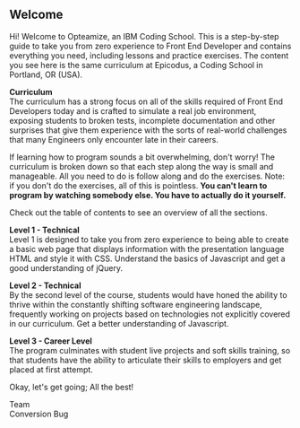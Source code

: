 ## Welcome

Hi! Welcome to Opteamize, an IBM Coding School. This is a step-by-step guide to take you from zero experience to Front End Developer and contains everything you need, including lessons and practice exercises. The content you see here is the same curriculum at Epicodus, a Coding School in Portland, OR (USA).

**Curriculum**  
The curriculum has a strong focus on all of the skills required of Front End Developers today and is crafted to simulate a real job environment, exposing students to broken tests, incomplete documentation and other surprises that give them experience with the sorts of real-world challenges that many Engineers only encounter late in their careers.

If learning how to program sounds a bit overwhelming, don't worry! The curriculum is broken down so that each step along the way is small and manageable. All you need to do is follow along and do the exercises. Note: if you don't do the exercises, all of this is pointless. **You can't learn to program by watching somebody else. You have to actually do it yourself.**

Check out the table of contents to see an overview of all the sections.

**Level 1 - Technical**  
Level 1 is designed to take you from zero experience to being able to create a basic web page that displays information with the presentation language HTML and style it with CSS. Understand the basics of Javascript and get a good understanding of jQuery.

**Level 2 - Technical**    
By the second level of the course, students would have honed the ability to thrive within the constantly shifting software engineering landscape, frequently working on projects based on technologies not explicitly covered in our curriculum. Get a better understanding of Javascript.

**Level 3 - Career Level**  
The program culminates with student live projects and soft skills training, so that students have the ability to articulate their skills to employers and get placed at first attempt.

Okay, let's get going; All the best!

Team  
Conversion Bug
